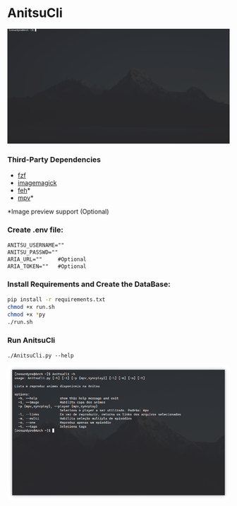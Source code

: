 # AnitsuCli

![preview](preview.gif)

### Third-Party Dependencies
- [fzf](https://github.com/junegunn/fzf)
- [imagemagick](https://github.com/ImageMagick/ImageMagick)
- [feh](https://github.com/derf/feh)*
- [mpv](https://github.com/mpv-player/mpv)*

*Image preview support (Optional)

### Create .env file:

```
ANITSU_USERNAME=""
ANITSU_PASSWD=""
ARIA_URL=""     #Optional 
ARIA_TOKEN=""   #Optional
```

### Install Requirements and Create the DataBase:

```bash
pip install -r requirements.txt
chmod +x run.sh
chmod +x *py
./run.sh
```

### Run AnitsuCli

```
./AnitsuCli.py --help
```

![help](usage.png)
